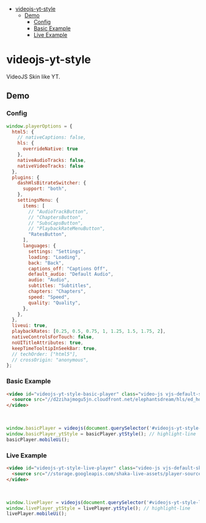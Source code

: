 <!-- START doctoc generated TOC please keep comment here to allow auto update -->
<!-- DON'T EDIT THIS SECTION, INSTEAD RE-RUN doctoc TO UPDATE -->


- [videojs-yt-style](#videojs-yt-style)
  - [Demo](#demo)
    - [Config](#config)
    - [Basic Example](#basic-example)
    - [Live Example](#live-example)

<!-- END doctoc generated TOC please keep comment here to allow auto update -->

# videojs-yt-style

VideoJS Skin like YT.

## Demo

### Config

```js run
window.playerOptions = {
  html5: {
    // nativeCaptions: false,
    hls: {
      overrideNative: true
    },
    nativeAudioTracks: false,
    nativeVideoTracks: false
  },
  plugins: {
    dashHlsBitrateSwitcher: {
      support: "both",
    },
    settingsMenu: {
      items: [
        // "AudioTrackButton",
        // "ChaptersButton",
        // "SubsCapsButton",
        // "PlaybackRateMenuButton",
        "RatesButton",
      ],
      languages: {
        settings: "Settings",
        loading: "Loading",
        back: "Back",
        captions_off: "Captions Off",
        default_audio: "Default Audio",
        audio: "Audio",
        subtitles: "Subtitles",
        chapters: "Chapters",
        speed: "Speed",
        quality: "Quality",
      },
    },
  },
  liveui: true,
  playbackRates: [0.25, 0.5, 0.75, 1, 1.25, 1.5, 1.75, 2],
  nativeControlsForTouch: false,
  noUITitleAttributes: true,
  keepTimeTooltipInSeekBar: true,
  // techOrder: ["html5"],
  // crossOrigin: "anonymous",
};
```

### Basic Example
```html inject
<video id="videojs-yt-style-basic-player" class="video-js vjs-default-skin vjs-fluid" controls>
  <source src="//d2zihajmogu5jn.cloudfront.net/elephantsdream/hls/ed_hd.m3u8" type="application/x-mpegURL">
</video>
```

<br/>

```js run
window.basicPlayer = videojs(document.querySelector('#videojs-yt-style-basic-player'), playerOptions);
window.basicPlayer_ytStyle = basicPlayer.ytStyle(); // highlight-line
basicPlayer.mobileUi();
```

### Live Example
```html inject
<video id="videojs-yt-style-live-player" class="video-js vjs-default-skin vjs-fluid" controls>
  <source src="//storage.googleapis.com/shaka-live-assets/player-source.mpd" type="application/dash+xml">
</video>
```

<br/>

```js run
window.livePlayer = videojs(document.querySelector('#videojs-yt-style-live-player'), playerOptions);
window.livePlayer_ytStyle = livePlayer.ytStyle(); // highlight-line
livePlayer.mobileUi();
```
